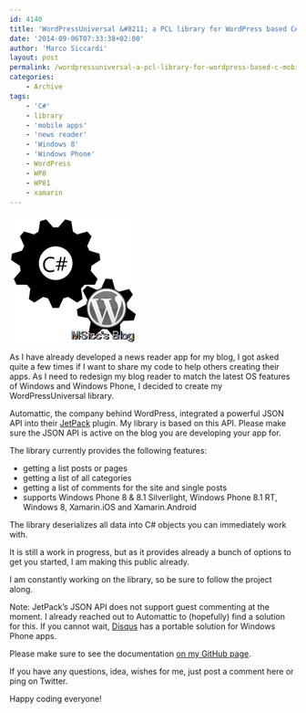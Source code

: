 ```yaml
---
id: 4140
title: 'WordPressUniversal &#8211; a PCL library for WordPress based C# mobile apps'
date: '2014-09-06T07:33:38+02:00'
author: 'Marco Siccardi'
layout: post
permalink: /wordpressuniversal-a-pcl-library-for-wordpress-based-c-mobile-apps/
categories:
    - Archive
tags:
    - 'C#'
    - library
    - 'mobile apps'
    - 'news reader'
    - 'Windows 8'
    - 'Windows Phone'
    - WordPress
    - WP8
    - WP81
    - xamarin
---
```


![WP_CSharp_Lib](/assets/img/2014/09/WP_CSharp_Lib.png "WP_CSharp_Lib")

As I have already developed a news reader app for my blog, I got asked quite a few times if I want to share my code to help others creating their apps. As I need to redesign my blog reader to match the latest OS features of Windows and Windows Phone, I decided to create my WordPressUniversal library.

Automattic, the company behind WordPress, integrated a powerful JSON API into their [JetPack](http://jetpack.me/) plugin. My library is based on this API. Please make sure the JSON API is active on the blog you are developing your app for.

The library currently provides the following features:

- getting a list posts or pages
- getting a list of all categories
- getting a list of comments for the site and single posts
- supports Windows Phone 8 &amp; 8.1 Silverlight, Windows Phone 8.1 RT, Windows 8, Xamarin.iOS and Xamarin.Android

The library deserializes all data into C# objects you can immediately work with.

It is still a work in progress, but as it provides already a bunch of options to get you started, I am making this public already.

I am constantly working on the library, so be sure to follow the project along.

Note: JetPack’s JSON API does not support guest commenting at the moment. I already reached out to Automattic to (hopefully) find a solution for this. If you cannot wait, [Disqus](https://help.disqus.com/customer/portal/articles/1222036-windows-phone-sdk-pre-release-) has a portable solution for Windows Phone apps.

Please make sure to see the documentation [on my GitHub page](http://bit.ly/WordPressUniversal).

If you have any questions, idea, wishes for me, just post a comment here or ping on Twitter.

Happy coding everyone!